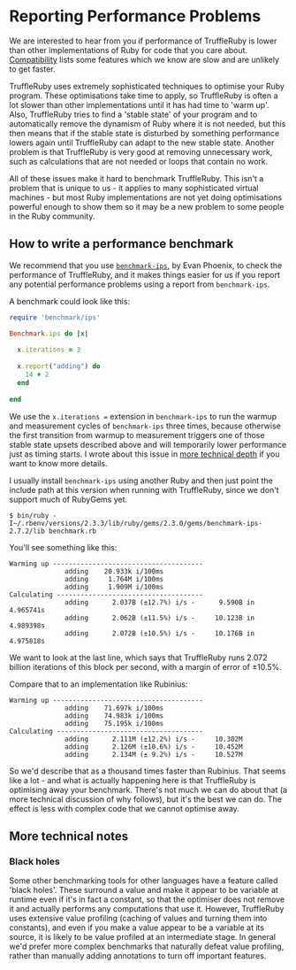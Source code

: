 # Reporting Performance Problems

We are interested to hear from you if performance of TruffleRuby is lower than
other implementations of Ruby for code that you care about. [Compatibility](compatibility.md)
lists some features which we know are slow and are unlikely to get faster.

TruffleRuby uses extremely sophisticated techniques to optimise your Ruby
program. These optimisations take time to apply, so TruffleRuby is often a lot
slower than other implementations until it has had time to 'warm up'. Also,
TruffleRuby tries to find a 'stable state' of your program and to automatically
remove the dynamism of Ruby where it is not needed, but this then means that if
the stable state is disturbed by something performance lowers again until
TruffleRuby can adapt to the new stable state. Another problem is that
TruffleRuby is very good at removing unnecessary work, such as calculations that
are not needed or loops that contain no work.

All of these issues make it hard to benchmark TruffleRuby. This isn't a problem
that is unique to us - it applies to many sophisticated virtual machines - but
most Ruby implementations are not yet doing optimisations powerful enough to
show them so it may be a new problem to some people in the Ruby community.

## How to write a performance benchmark

We recommend that you use [`benchmark-ips`](https://github.com/evanphx/benchmark-ips), by Evan Phoenix, to check the performance of TruffleRuby, and it makes things easier for us if you report any potential performance problems using a report from `benchmark-ips`. 

A benchmark could look like this:

```ruby
require 'benchmark/ips'

Benchmark.ips do |x|
  
  x.iterations = 3
  
  x.report("adding") do
    14 + 2
  end
  
end
```

We use the `x.iterations =` extension in `benchmark-ips` to run the warmup and
measurement cycles of `benchmark-ips` three times, because otherwise the first
transition from warmup to measurement triggers one of those stable state upsets
described above and will temporarily lower performance just as timing starts. I
wrote about this issue in [more technical
depth](https://github.com/evanphx/benchmark-ips/pull/58) if you want to know
more details.

I usually install `benchmark-ips` using another Ruby and then just point the
include path at this version when running with TruffleRuby, since we don't
support much of RubyGems yet.

```
$ bin/ruby -I~/.rbenv/versions/2.3.3/lib/ruby/gems/2.3.0/gems/benchmark-ips-2.7.2/lib benchmark.rb
```

You'll see something like this:

```
Warming up --------------------------------------
              adding    20.933k i/100ms
              adding     1.764M i/100ms
              adding     1.909M i/100ms
Calculating -------------------------------------
              adding      2.037B (±12.7%) i/s -      9.590B in   4.965741s
              adding      2.062B (±11.5%) i/s -     10.123B in   4.989398s
              adding      2.072B (±10.5%) i/s -     10.176B in   4.975818s
```

We want to look at the last line, which says that TruffleRuby runs 2.072 billion
iterations of this block per second, with a margin of error of ±10.5%.

Compare that to an implementation like Rubinius:

```
Warming up --------------------------------------
              adding    71.697k i/100ms
              adding    74.983k i/100ms
              adding    75.195k i/100ms
Calculating -------------------------------------
              adding      2.111M (±12.2%) i/s -     10.302M
              adding      2.126M (±10.6%) i/s -     10.452M
              adding      2.134M (± 9.2%) i/s -     10.527M
```

So we'd describe that as a thousand times faster than Rubinius. That seems like
a lot - and what is actually happening here is that TruffleRuby is optimising
away your benchmark. There's not much we can do about that (a more technical
discussion of why follows), but it's the best we can do. The effect is less with
complex code that we cannot optimise away.

## More technical notes

### Black holes

Some other benchmarking tools for other languages have a feature called 'black
holes'. These surround a value and make it appear to be variable at runtime even
if it's in fact a constant, so that the optimiser does not remove it and
actually performs any computations that use it. However, TruffleRuby uses
extensive value profiling (caching of values and turning them into constants),
and even if you make a value appear to be a variable at its source, it is likely
to be value profiled at an intermediate stage. In general we'd prefer more
complex benchmarks that naturally defeat value profiling, rather than manually
adding annotations to turn off important features.
